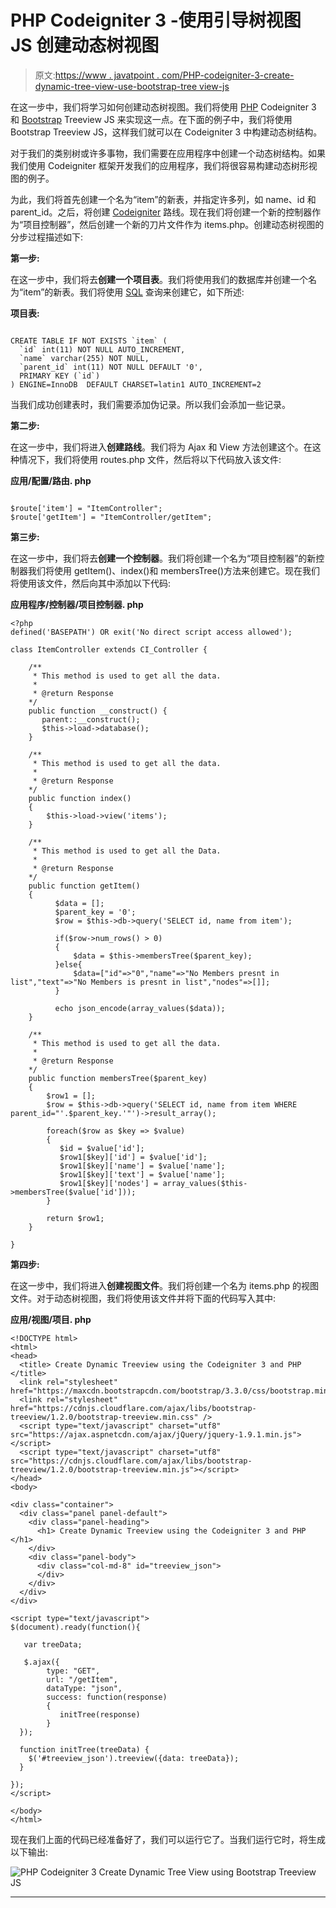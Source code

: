 # PHP Codeigniter 3 -使用引导树视图 JS 创建动态树视图

> 原文:[https://www . javatpoint . com/PHP-codeigniter-3-create-dynamic-tree-view-use-bootstrap-tree view-js](https://www.javatpoint.com/php-codeigniter-3-create-dynamic-tree-view-using-bootstrap-treeview-js)

在这一步中，我们将学习如何创建动态树视图。我们将使用 [PHP](https://www.javatpoint.com/php-tutorial) Codeigniter 3 和 [Bootstrap](https://www.javatpoint.com/bootstrap-tutorial) Treeview JS 来实现这一点。在下面的例子中，我们将使用 Bootstrap Treeview JS，这样我们就可以在 Codeigniter 3 中构建动态树结构。

对于我们的类别树或许多事物，我们需要在应用程序中创建一个动态树结构。如果我们使用 Codeigniter 框架开发我们的应用程序，我们将很容易构建动态树形视图的例子。

为此，我们将首先创建一个名为“item”的新表，并指定许多列，如 name、id 和 parent_id。之后，将创建 [Codeigniter](https://www.javatpoint.com/codeigniter-tutorial) 路线。现在我们将创建一个新的控制器作为“项目控制器”，然后创建一个新的刀片文件作为 items.php。创建动态树视图的分步过程描述如下:

**第一步:**

在这一步中，我们将去**创建一个项目表**。我们将使用我们的数据库并创建一个名为“item”的新表。我们将使用 [SQL](https://www.javatpoint.com/sql-tutorial) 查询来创建它，如下所述:

**项目表:**

```

CREATE TABLE IF NOT EXISTS `item` (
  `id` int(11) NOT NULL AUTO_INCREMENT,
  `name` varchar(255) NOT NULL,
  `parent_id` int(11) NOT NULL DEFAULT '0',
  PRIMARY KEY (`id`)
) ENGINE=InnoDB  DEFAULT CHARSET=latin1 AUTO_INCREMENT=2

```

当我们成功创建表时，我们需要添加伪记录。所以我们会添加一些记录。

**第二步:**

在这一步中，我们将进入**创建路线**。我们将为 Ajax 和 View 方法创建这个。在这种情况下，我们将使用 routes.php 文件，然后将以下代码放入该文件:

**应用/配置/路由. php**

```

$route['item'] = "ItemController";
$route['getItem'] = "ItemController/getItem";

```

**第三步:**

在这一步中，我们将去**创建一个控制器**。我们将创建一个名为“项目控制器”的新控制器我们将使用 getItem()、index()和 membersTree()方法来创建它。现在我们将使用该文件，然后向其中添加以下代码:

**应用程序/控制器/项目控制器. php**

```
<?php
defined('BASEPATH') OR exit('No direct script access allowed');

class ItemController extends CI_Controller {

    /**
     * This method is used to get all the data.
     *
     * @return Response
    */
    public function __construct() {
       parent::__construct();
       $this->load->database();
    }

    /**
     * This method is used to get all the data.
     *
     * @return Response
    */
    public function index()
    {
        $this->load->view('items');
    }

    /**
     * This method is used to get all the Data. 
     *
     * @return Response
    */
    public function getItem()
    {
          $data = [];
          $parent_key = '0';
          $row = $this->db->query('SELECT id, name from item');

          if($row->num_rows() > 0)
          {
              $data = $this->membersTree($parent_key);
          }else{
              $data=["id"=>"0","name"=>"No Members presnt in list","text"=>"No Members is presnt in list","nodes"=>[]];
          }

          echo json_encode(array_values($data));
    }

    /**
     * This method is used to get all the data.
     *
     * @return Response
    */
    public function membersTree($parent_key)
    {
        $row1 = [];
        $row = $this->db->query('SELECT id, name from item WHERE parent_id="'.$parent_key.'"')->result_array();

        foreach($row as $key => $value)
        {
           $id = $value['id'];
           $row1[$key]['id'] = $value['id'];
           $row1[$key]['name'] = $value['name'];
           $row1[$key]['text'] = $value['name'];
           $row1[$key]['nodes'] = array_values($this->membersTree($value['id']));
        }

        return $row1;
    }

}

```

**第四步:**

在这一步中，我们将进入**创建视图文件**。我们将创建一个名为 items.php 的视图文件。对于动态树视图，我们将使用该文件并将下面的代码写入其中:

**应用/视图/项目. php**

```
<!DOCTYPE html>
<html>
<head>
  <title> Create Dynamic Treeview using the Codeigniter 3 and PHP </title>
  <link rel="stylesheet" href="https://maxcdn.bootstrapcdn.com/bootstrap/3.3.0/css/bootstrap.min.css">
  <link rel="stylesheet" href="https://cdnjs.cloudflare.com/ajax/libs/bootstrap-treeview/1.2.0/bootstrap-treeview.min.css" />
  <script type="text/javascript" charset="utf8" src="https://ajax.aspnetcdn.com/ajax/jQuery/jquery-1.9.1.min.js"></script>
  <script type="text/javascript" charset="utf8" src="https://cdnjs.cloudflare.com/ajax/libs/bootstrap-treeview/1.2.0/bootstrap-treeview.min.js"></script>
</head>
<body>

<div class="container">
  <div class="panel panel-default">
    <div class="panel-heading">
      <h1> Create Dynamic Treeview using the Codeigniter 3 and PHP </h1>
    </div>
    <div class="panel-body">
      <div class="col-md-8" id="treeview_json">
      </div>
    </div>
  </div>
</div>

<script type="text/javascript">
$(document).ready(function(){

   var treeData;

   $.ajax({
        type: "GET",  
        url: "/getItem",
        dataType: "json",       
        success: function(response)  
        {
           initTree(response)
        }   
  });

  function initTree(treeData) {
    $('#treeview_json').treeview({data: treeData});
  }

});
</script>

</body>
</html>

```

现在我们上面的代码已经准备好了，我们可以运行它了。当我们运行它时，将生成以下输出:

![PHP Codeigniter 3 Create Dynamic Tree View using Bootstrap Treeview JS](../Images/a6659aacd1b434e5ca46c2a21202a03f.png)

* * *